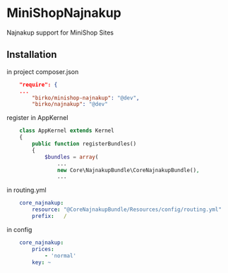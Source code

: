 MiniShopNajnakup
================

Najnakup support for MiniShop Sites

## Installation

in project composer.json

``` json
    "require": {
    ...
        "birko/minishop-najnakup": "@dev",
        "birko/najnakup": "@dev"
```

register in AppKernel

``` php
    class AppKernel extends Kernel
    {
        public function registerBundles()
        {
            $bundles = array(
                ...
                new Core\NajnakupBundle\CoreNajnakupBundle(),
                ...
```    

in routing.yml

``` yaml  
    core_najnakup:
        resource: "@CoreNajnakupBundle/Resources/config/routing.yml"
        prefix:   /
```

in config

``` yaml  
    core_najnakup:
        prices:
            - 'normal'
        key: ~
```

